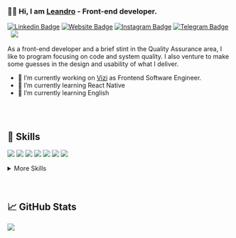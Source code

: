 ### :man_technologist: Hi, I am [Leandro](https://lcpereira.github.io) - Front-end developer.

[![Linkedin Badge](https://img.shields.io/badge/-LinkedIn-0e76a8?style=flat-square&logo=Linkedin&logoColor=white)](https://linkedin.com/in/leandro9893)
[![Website Badge](https://img.shields.io/badge/Website-3b5998?style=flat-square&logo=google-chrome&logoColor=white)](https://lcpereira.github.io/)
[![Instagram Badge](https://img.shields.io/badge/-Instagram-e4405f?style=flat-square&logo=Instagram&logoColor=white)](https://instagram.com/lcpereira.dev/)
[![Telegram Badge](https://img.shields.io/badge/-Telegram-0088cc?style=flat-square&logo=Telegram&logoColor=white)](https://t.me/lcpereira_dev)
 &nbsp; ![](https://visitor-badge.glitch.me/badge?page_id=lcpereira.lcpereira)

As a front-end developer and a brief stint in the Quality Assurance area, I like to program focusing on code and system quality. I also venture to make some guesses in the design and usability of what I deliver.

- 🔭 I’m currently working on [Vizi](https://vizibr.com/) as Frontend Software Engineer.
- :iphone: I’m currently learning React Native
- 🌱 I’m currently learning English

<br>
<br>

## 💼 Skills

![](https://img.shields.io/badge/Code-JavaScript-informational?style=flat&logo=JavaScript&logoColor=white&color=8B5CF6)
![](https://img.shields.io/badge/Code-TypeScript-informational?style=flat&logo=TypeScript&logoColor=white&color=8B5CF6)
![](https://img.shields.io/badge/Code-Angular-informational?style=flat&logo=angular&logoColor=white&color=8B5CF6)
![](https://img.shields.io/badge/Code-AngularJS-informational?style=flat&logo=angularjs&logoColor=white&color=8B5CF6)
![](https://img.shields.io/badge/Code-React-informational?style=flat&logo=react&logoColor=white&color=8B5CF6)
![](https://img.shields.io/badge/Code-jQuery-informational?style=flat&logo=jQuery&logoColor=white&color=8B5CF6)
![](https://img.shields.io/badge/Code-Node-informational?style=flat&logo=node.js&logoColor=white&color=8B5CF6)

<details>
<summary>More Skills</summary>
<br>

![](https://img.shields.io/badge/Style-CSS-informational?style=flat&logo=css3&logoColor=white&color=8B5CF6)
![](https://img.shields.io/badge/Style-Sass-informational?style=flat&logo=Sass&logoColor=white&color=8B5CF6)
![](https://img.shields.io/badge/Style-TailwindCSS-informational?style=flat&logo=tailwind-css&logoColor=white&color=8B5CF6)

<br>

![](https://img.shields.io/badge/Toolkit-Webpack-informational?style=flat&logo=webpack&logoColor=white&color=8B5CF6)
![](https://img.shields.io/badge/Toolkit-Gulp-informational?style=flat&logo=gulp&logoColor=white&color=8B5CF6)
![](https://img.shields.io/badge/Toolkit-Grunt-informational?style=flat&logo=grunt&logoColor=white&color=8B5CF6)

<br>

![](https://img.shields.io/badge/Test-Jasmine-informational?style=flat&logo=Jasmine&logoColor=white&color=8B5CF6)
![](https://img.shields.io/badge/Test-Jest-informational?style=flat&logo=jest&logoColor=white&color=8B5CF6)
![](https://img.shields.io/badge/Test-Codecov-informational?style=flat&logo=codecov&logoColor=white&color=8B5CF6)

<br>

![](https://img.shields.io/badge/Tools-VSCODE-informational?style=flat&logo=visual-studio-code&logoColor=white&color=8B5CF6)
![](https://img.shields.io/badge/Tools-TravisCI-informational?style=flat&logo=travis&logoColor=white&color=8B5CF6)
![](https://img.shields.io/badge/Tools-NGINX-informational?style=flat&logo=nginx&logoColor=white&color=8B5CF6)
![](https://img.shields.io/badge/Tools-Jenkins-informational?style=flat&logo=jenkins&logoColor=white&color=8B5CF6)
![](https://img.shields.io/badge/Tools-SonarQube-informational?style=flat&logo=SonarQube&logoColor=white&color=8B5CF6)
![](https://img.shields.io/badge/Tools-NPM-informational?style=flat&logo=npm&logoColor=white&color=8B5CF6)
![](https://img.shields.io/badge/Tools-Git-informational?style=flat&logo=Git&logoColor=white&color=8B5CF6)
![](https://img.shields.io/badge/Tools-GitHub-informational?style=flat&logo=GitHub&logoColor=white&color=8B5CF6)
![](https://img.shields.io/badge/Tools-GitLab-informational?style=flat&logo=GitLab&logoColor=white&color=8B5CF6)
![](https://img.shields.io/badge/Tools-Bitbucket-informational?style=flat&logo=Bitbucket&logoColor=white&color=8B5CF6)
![](https://img.shields.io/badge/Tools-Jira-informational?style=flat&logo=Jira-Software&logoColor=white&color=8B5CF6)
![](https://img.shields.io/badge/Tools-Linux-informational?style=flat&logo=linux&logoColor=white&color=8B5CF6)

</details>

<br>
<br>

## &#x1f4c8; GitHub Stats
<p>
  <img align="center" src="https://github-readme-stats.vercel.app/api/top-langs/?username=lcpereira&layout=compact&theme=vue-dark" />
</p>
